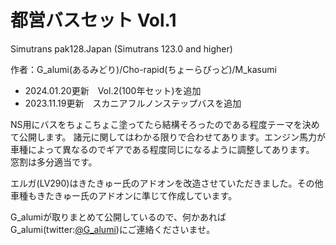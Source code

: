 # 都営バスセット Vol.1

Simutrans pak128.Japan
(Simutrans 123.0 and higher)

作者：G_alumi(あるみどり)/Cho-rapid(ちょーらぴっど)/M_kasumi

* 2024.01.20更新　Vol.2(100年セット)を追加
* 2023.11.19更新　スカニアフルノンステップバスを追加

NS用にバスをちょこちょこ塗ってたら結構そろったのである程度テーマを決めて公開します。
諸元に関してはわかる限りで合わせてあります。エンジン馬力が車種によって異なるのでギアである程度同じになるように調整してあります。
窓割は多分適当です。

エルガ(LV290)はきたきゅー氏のアドオンを改造させていただきました。その他車種もきたきゅー氏のアドオンに準じて作成しています。

G_alumiが取りまとめて公開しているので、何かあればG_alumi(twitter:[@G_alumi](http://twitter.com/G_alumi))にご連絡くださいませ。